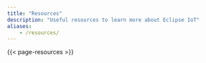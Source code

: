 ```yaml
---
title: "Resources"
description: "Useful resources to learn more about Eclipse IoT"
aliases:
    - /resources/
---
```


{{< page-resources >}}